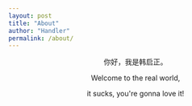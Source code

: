```yaml
---
layout: post
title: "About"
author: "Handler"
permalink: /about/
---
```


<div align="center">
你好，我是韩启正。
</div>

<div align="center">


Welcome to the real world,

</div>

<div align="center">

it sucks, you're gonna love it!
</div>




